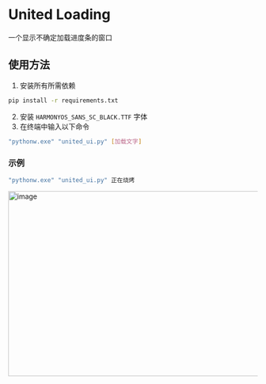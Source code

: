 # United Loading
一个显示不确定加载进度条的窗口

## 使用方法
1. 安装所有所需依赖
```bash
pip install -r requirements.txt
```

2. 安装 `HARMONYOS_SANS_SC_BLACK.TTF` 字体
3. 在终端中输入以下命令

```bash
"pythonw.exe" "united_ui.py" [加载文字]
```

### 示例
```bash
"pythonw.exe" "united_ui.py" 正在烧烤
```

<img width="566" height="374" alt="image" src="https://github.com/user-attachments/assets/84f8a01e-5382-49c1-a003-c863896b57e6" />
